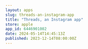 ```yaml
---
layout: apps
slug: threads-an-instagram-app
title: "Threads, an Instagram app"
store: apple
app_id: 6446901002
date: 2024-05-14T14:45:13Z
published: 2023-12-14T08:00:00Z
---
```

